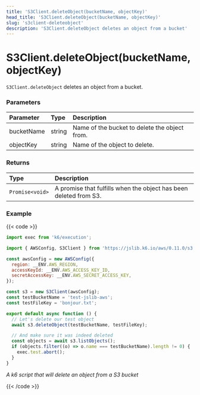 ```yaml
---
title: 'S3Client.deleteObject(bucketName, objectKey)'
head_title: 'S3Client.deleteObject(bucketName, objectKey)'
slug: 's3client-deleteobject'
description: 'S3Client.deleteObject deletes an object from a bucket'
---
```


# S3Client.deleteObject(bucketName, objectKey)

`S3Client.deleteObject` deletes an object from a bucket.

### Parameters

| Parameter  | Type                  | Description                                  |
| :--------- | :-------------------- | :------------------------------------------- |
| bucketName | string                | Name of the bucket to delete the object from.|
| objectKey  | string                | Name of the object to delete.                |

### Returns

| Type            | Description                                                         |
| :-------------- | :------------------------------------------------------------------ |
| `Promise<void>` | A promise that fulfills when the object has been deleted from S3.  |

### Example

{{< code >}}

```javascript
import exec from 'k6/execution';

import { AWSConfig, S3Client } from 'https://jslib.k6.io/aws/0.11.0/s3.js';

const awsConfig = new AWSConfig({
  region: __ENV.AWS_REGION,
  accessKeyId: __ENV.AWS_ACCESS_KEY_ID,
  secretAccessKey: __ENV.AWS_SECRET_ACCESS_KEY,
});

const s3 = new S3Client(awsConfig);
const testBucketName = 'test-jslib-aws';
const testFileKey = 'bonjour.txt';

export default async function () {
  // Let's delete our test object
  await s3.deleteObject(testBucketName, testFileKey);

  // And make sure it was indeed deleted
  const objects = await s3.listObjects();
  if (objects.filter((o) => o.name === testBucketName).length != 0) {
    exec.test.abort();
  }
}
```

_A k6 script that will delete an object from a S3 bucket_

{{< /code >}}